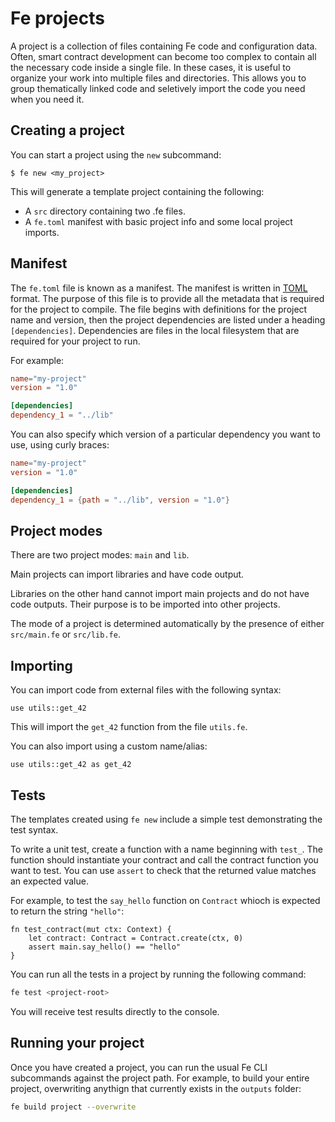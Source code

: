# Fe projects

A project is a collection of files containing Fe code and configuration data. Often, smart contract development can become too complex to contain all the necessary code inside a single file. In these cases, it is useful to organize your work into multiple files and directories. This allows you to group thematically linked code and seletively import the code you need when you need it.

## Creating a project

You can start a project using the `new` subcommand:

`$ fe new <my_project>`

This will generate a template project containing the following:

- A `src` directory containing two .fe files.
- A `fe.toml` manifest with basic project info and some local project imports.

## Manifest

The `fe.toml` file is known as a manifest. The manifest is written in [TOML](https://toml.io/) format. The purpose of this file is to provide all the metadata that is required for the project to compile. The file begins with definitions for the project name and version, then the project dependencies are listed under a heading `[dependencies]`. Dependencies are files in the local filesystem that are required for your project to run.

For example:

```toml
name="my-project"
version = "1.0"

[dependencies]
dependency_1 = "../lib"
```

You can also specify which version of a particular dependency you want to use, using curly braces:

```toml
name="my-project"
version = "1.0"

[dependencies]
dependency_1 = {path = "../lib", version = "1.0"}
```

## Project modes

There are two project modes: `main` and `lib`. 

Main projects can import libraries and have code output. 

Libraries on the other hand cannot import main projects and do not have code outputs. Their purpose is to be imported into other projects.

The mode of a project is determined automatically by the presence of either `src/main.fe` or  `src/lib.fe`.

## Importing

You can import code from external files with the following syntax:

```fe
use utils::get_42
```

This will import the `get_42` function from the file `utils.fe`.

You can also import using a custom name/alias:

```fe
use utils::get_42 as get_42
```

## Tests

The templates created using `fe new` include a simple test demonstrating the test syntax.

To write a unit test, create a function with a name beginning with `test_`. The function should instantiate your contract and call the contract function you want to test. You can use `assert` to check that the returned value matches an expected value.

For example, to test the `say_hello` function on `Contract` whioch is expected to return the string `"hello"`:

```fe
fn test_contract(mut ctx: Context) {
    let contract: Contract = Contract.create(ctx, 0)
    assert main.say_hello() == "hello"
}
```

You can run all the tests in a project by running the following command:

```sh
fe test <project-root>
```

You will receive test results directly to the console.

## Running your project

Once you have created a project, you can run the usual Fe CLI subcommands against the project path. For example, to build your entire project, overwriting anythign that currently exists in the `outputs` folder:

```sh
fe build project --overwrite
```